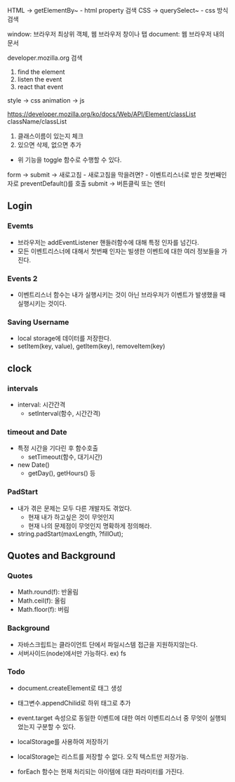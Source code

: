 HTML -> getElementBy~ - html property 검색
CSS -> querySelect~ - css 방식 검색

window: 브라우저 최상위 객체, 웹 브라우저 창이나 탭
document: 웹 브라우저 내의 문서

developer.mozilla.org 검색

1. find the element
2. listen the event
3. react that event

style -> css
animation -> js

https://developer.mozilla.org/ko/docs/Web/API/Element/classList
className/classList

1. 클래스이름이 있는지 체크
2. 있으면 삭제, 없으면 추가

- 위 기능을 toggle 함수로 수행할 수 있다.

form -> submit -> 새로고침 - 새로고침을 막을려면? - 이벤트리스너로 받은 첫번째인자로 preventDefault()를 호출
submit -> 버튼클릭 또는 엔터

## Login

### Evemts

- 브라우저는 addEventListener 핸들러함수에 대해 특정 인자를 넘긴다.
- 모든 이벤트리스너에 대해서 첫번째 인자는 빌생한 이벤트에 대한 여러 정보들을 가진다.

### Events 2

- 이벤트리스너 함수는 내가 실행시키는 것이 아닌 브라우저가 이벤트가 발생했을 때 실행시키는 것이다.

### Saving Username

- local storage에 데이터를 저장한다.
- setItem(key, value), getItem(key), removeItem(key)

## clock

### intervals

- interval: 시간간격
  - setInterval(함수, 시간간격)

### timeout and Date

- 특정 시간을 기다린 후 함수호출
  - setTimeout(함수, 대기시간)
- new Date()
  - getDay(), getHours() 등

### PadStart

- 내가 겪은 문제는 모두 다른 개발자도 겪었다.
  - 현재 내가 하고싶은 것이 무엇인지
  - 현재 나의 문제점이 무엇인지 명확하게 정의해라.
- string.padStart(maxLength, ?fillOut);

## Quotes and Background

### Quotes

- Math.round(f): 반올림
- Math.ceil(f): 올림
- Math.floor(f): 버림

### Background

- 자바스크립트는 클라이언트 단에서 파일시스템 접근을 지원하지않는다.
- 서버사이드(node)에서만 가능하다. ex) fs

### Todo

- document.createElement로 태그 생성
- 태그변수.appendChilid로 하위 태그로 추가
- event.target 속성으로 동일한 이벤트에 대한 여러 이벤트리스너 중 무엇이 실행되었는지 구분할 수 있다.

- localStorage를 사용하여 저장하기
- localStorage는 리스트를 저장할 수 없다. 오직 텍스트만 저장가능.
- forEach 함수는 현재 처리되는 아이템에 대한 파라미터를 가진다.
